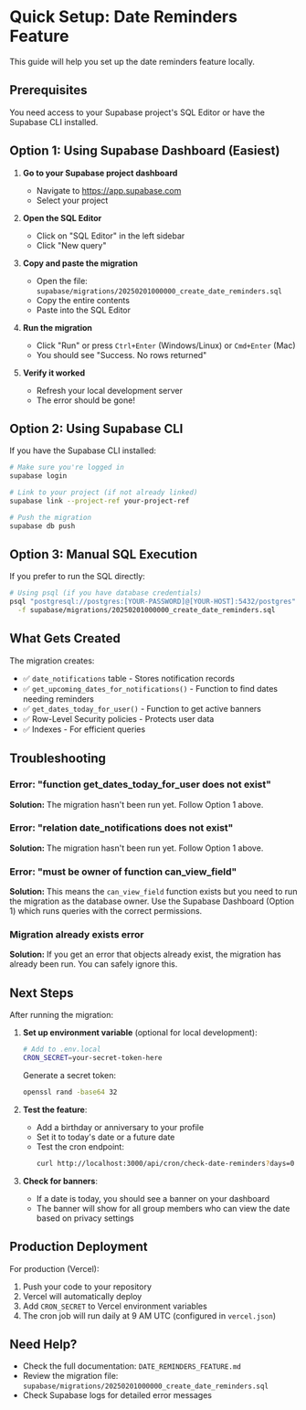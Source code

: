 # Quick Setup: Date Reminders Feature

This guide will help you set up the date reminders feature locally.

## Prerequisites

You need access to your Supabase project's SQL Editor or have the Supabase CLI installed.

## Option 1: Using Supabase Dashboard (Easiest)

1. **Go to your Supabase project dashboard**
   - Navigate to https://app.supabase.com
   - Select your project

2. **Open the SQL Editor**
   - Click on "SQL Editor" in the left sidebar
   - Click "New query"

3. **Copy and paste the migration**
   - Open the file: `supabase/migrations/20250201000000_create_date_reminders.sql`
   - Copy the entire contents
   - Paste into the SQL Editor

4. **Run the migration**
   - Click "Run" or press `Ctrl+Enter` (Windows/Linux) or `Cmd+Enter` (Mac)
   - You should see "Success. No rows returned"

5. **Verify it worked**
   - Refresh your local development server
   - The error should be gone!

## Option 2: Using Supabase CLI

If you have the Supabase CLI installed:

```bash
# Make sure you're logged in
supabase login

# Link to your project (if not already linked)
supabase link --project-ref your-project-ref

# Push the migration
supabase db push
```

## Option 3: Manual SQL Execution

If you prefer to run the SQL directly:

```bash
# Using psql (if you have database credentials)
psql "postgresql://postgres:[YOUR-PASSWORD]@[YOUR-HOST]:5432/postgres" \
  -f supabase/migrations/20250201000000_create_date_reminders.sql
```

## What Gets Created

The migration creates:

- ✅ `date_notifications` table - Stores notification records
- ✅ `get_upcoming_dates_for_notifications()` - Function to find dates needing reminders
- ✅ `get_dates_today_for_user()` - Function to get active banners
- ✅ Row-Level Security policies - Protects user data
- ✅ Indexes - For efficient queries

## Troubleshooting

### Error: "function get_dates_today_for_user does not exist"

**Solution:** The migration hasn't been run yet. Follow Option 1 above.

### Error: "relation date_notifications does not exist"

**Solution:** The migration hasn't been run yet. Follow Option 1 above.

### Error: "must be owner of function can_view_field"

**Solution:** This means the `can_view_field` function exists but you need to run the migration as the database owner. Use the Supabase Dashboard (Option 1) which runs queries with the correct permissions.

### Migration already exists error

**Solution:** If you get an error that objects already exist, the migration has already been run. You can safely ignore this.

## Next Steps

After running the migration:

1. **Set up environment variable** (optional for local development):
   ```bash
   # Add to .env.local
   CRON_SECRET=your-secret-token-here
   ```

   Generate a secret token:
   ```bash
   openssl rand -base64 32
   ```

2. **Test the feature**:
   - Add a birthday or anniversary to your profile
   - Set it to today's date or a future date
   - Test the cron endpoint:
     ```bash
     curl http://localhost:3000/api/cron/check-date-reminders?days=0
     ```

3. **Check for banners**:
   - If a date is today, you should see a banner on your dashboard
   - The banner will show for all group members who can view the date based on privacy settings

## Production Deployment

For production (Vercel):

1. Push your code to your repository
2. Vercel will automatically deploy
3. Add `CRON_SECRET` to Vercel environment variables
4. The cron job will run daily at 9 AM UTC (configured in `vercel.json`)

## Need Help?

- Check the full documentation: `DATE_REMINDERS_FEATURE.md`
- Review the migration file: `supabase/migrations/20250201000000_create_date_reminders.sql`
- Check Supabase logs for detailed error messages
